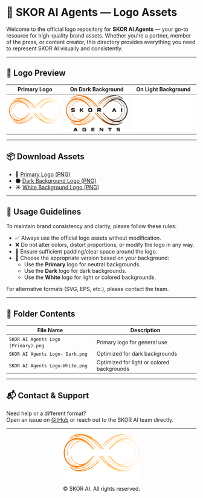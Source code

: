 # 🧠 SKOR AI Agents — Logo Assets

Welcome to the official logo repository for **SKOR AI Agents** — your go-to resource for high-quality brand assets. Whether you're a partner, member of the press, or content creator, this directory provides everything you need to represent SKOR AI visually and consistently.

---

## 🌟 Logo Preview

| Primary Logo | On Dark Background | On Light Background |
|:------------:|:------------------:|:-------------------:|
| ![Primary Logo](./SKOR%20AI%20Agents%20Logo%20(Primary).png) | ![Dark Logo](./SKOR%20AI%20Agents%20Logo-%20Dark.png) | ![White Logo](./SKOR%20AI%20Agents%20Logo-White.png) |

---

## 📦 Download Assets

- 🎯 [Primary Logo (PNG)](./SKOR%20AI%20Agents%20Logo%20(Primary).png)
- 🌑 [Dark Background Logo (PNG)](./SKOR%20AI%20Agents%20Logo-%20Dark.png)
- ☀️ [White Background Logo (PNG)](./SKOR%20AI%20Agents%20Logo-White.png)

---

## 📐 Usage Guidelines

To maintain brand consistency and clarity, please follow these rules:

- ✅ Always use the official logo assets without modification.
- ❌ Do not alter colors, distort proportions, or modify the logo in any way.
- 🧊 Ensure sufficient padding/clear space around the logo.
- 🎨 Choose the appropriate version based on your background:
  - Use the **Primary** logo for neutral backgrounds.
  - Use the **Dark** logo for dark backgrounds.
  - Use the **White** logo for light or colored backgrounds.

For alternative formats (SVG, EPS, etc.), please contact the team.

---

## 📁 Folder Contents

| File Name | Description |
|-----------|-------------|
| `SKOR AI Agents Logo (Primary).png` | Primary logo for general use |
| `SKOR AI Agents Logo- Dark.png` | Optimized for dark backgrounds |
| `SKOR AI Agents Logo-White.png` | Optimized for light or colored backgrounds |

---

## 📬 Contact & Support

Need help or a different format?  
Open an issue on [GitHub](https://github.com/TheSkorAI/SKOR-AI/issues) or reach out to the SKOR AI team directly.

---

<p align="center">
  <img src="./SKOR%20AI%20Agents%20Logo%20(Primary).png" alt="SKOR AI Logo" width="200"/>
</p>

<p align="center">
  © SKOR AI. All rights reserved.
</p>
